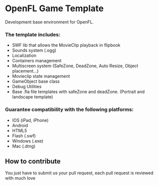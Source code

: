 # OpenFL Game Template

Development base environment for OpenFL.

### The template includes:

- SWF lib that allows the MovieClip playback in flipbook
- Sounds system (.ogg)
- Localization
- Containers management
- Multiscreen system (SafeZone, DeadZone, Auto Resize, Object placement...)
- Movieclip state management
- GameObject base class
- Debug Utilities
- Base .fla file templates with safeZone and deadZone. (Portrait and landscape template)

### Guarantee compatibility with the following platforms:

- IOS (iPad, iPhone)
- Android
- HTML5
- Flash (.swf)
- Windows (.exe)
- Mac (.dmg)

## How to contribute

You just have to submit us your pull request, each pull request is reviewed with much love
